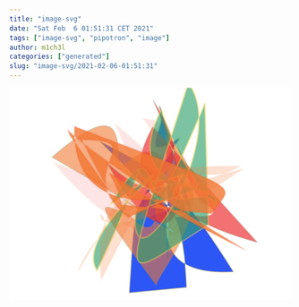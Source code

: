 ```yaml
---
title: "image-svg"
date: "Sat Feb  6 01:51:31 CET 2021"
tags: ["image-svg", "pipotron", "image"]
author: m1ch3l
categories: ["generated"]
slug: "image-svg/2021-02-06-01:51:31"
---
```


![](image.svg)
